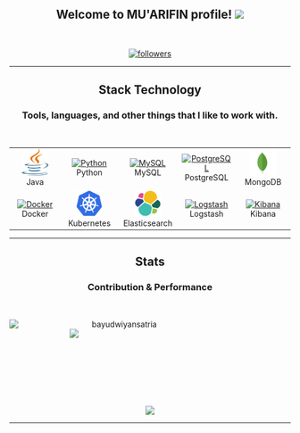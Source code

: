 <!-- Header -->
<h2 align="center">
	Welcome to MU'ARIFIN profile!
	<img 
		src="https://media.giphy.com/media/hvRJCLFzcasrR4ia7z/giphy.gif" 
		width="28">
</h3>

<br>

<!-- Badged -->
<p align="center">
	<!-- Github Stats -->
	<a href="https://github.com/civeryoshioka">
		<img 
			alt="followers" 
			title="Follow me on Github" 
			src="https://img.shields.io/github/followers/civeryoshioka?color=236ad3&labelColor=1155ba&style=for-the-badge&logo=github&label=Follow"/>
	</a>
</p>

<hr>

<!-- Technology -->
<h2 align="center" id="civeryoshioka">Stack Technology</h2>
<h3 align="center">Tools, languages, and other things that I like to work with.</h3>
<br> 
<table align="center">
	<!-- 1st Row -->
	<tr>
		<td align="center" width="96">
			<a href="#civeryoshioka" >
				<img src="https://raw.githubusercontent.com/gilbarbara/logos/master/logos/java.svg" width="48" height="48" alt="Java" />
			</a>
			<br>Java
		</td>
		<td align="center" width="96">
			<a href="#civeryoshioka">
				<img src="https://raw.githubusercontent.com/gilbarbara/logos/master/logos/python.svg" width="48" height="48" alt="Python" />
			</a>
			<br>Python
		</td>
		<td align="center"  width="96">
			<a href="#civeryoshioka">
				<img src="https://raw.githubusercontent.com/gilbarbara/logos/master/logos/mysql.svg" width="48" height="48" alt="MySQL" />
			</a>
			<br>MySQL
		</td>
		<td align="center"  width="96">
			<a href="#civeryoshioka">
				<img src="https://raw.githubusercontent.com/gilbarbara/logos/master/logos/postgresql.svg" width="48" height="48" alt="PostgreSQL" />
			</a>
			<br>PostgreSQL
		</td>
		<td align="center" width="96">
			<a href="#civeryoshioka" >
				<img src="https://github.com/bayudwiyansatria/bayudwiyansatria/blob/master/img/mongodb-original.svg" width="48" height="48" alt="MongoDB" />
			</a>
			<br>MongoDB
		</td>
	</tr>
	<!-- 2nd Row -->
	<tr>
		<td align="center" width="96"> 
			<a href="#civeryoshioka" >
				<img src="https://raw.githubusercontent.com/gilbarbara/logos/master/logos/docker-icon.svg" width="48" height="48" alt="Docker" />
			</a>
			<br>Docker
		</td>
		<td align="center" width="96">
			<a href="#civeryoshioka" >
				<img src="https://raw.githubusercontent.com/gilbarbara/logos/master/logos/kubernetes.svg" width="48" height="48" alt="Kubernetes" />
			</a>
			<br>Kubernetes
		</td>
		<td align="center" width="96">
			<a href="#civeryoshioka" >
				<img src="https://raw.githubusercontent.com/gilbarbara/logos/master/logos/elasticsearch.svg" width="48" height="48" alt="Elastic Search" />
			</a>
			<br>Elasticsearch
		</td>
		<td align="center" width="96">
			<a href="#civeryoshioka" >
				<img src="https://raw.githubusercontent.com/gilbarbara/logos/master/logos/logstash.svg" width="48" height="48" alt="Logstash" />
			</a>
			<br>Logstash
		</td>
		<td align="center" width="96">
			<a href="#civeryoshioka" >
				<img src="https://raw.githubusercontent.com/gilbarbara/logos/master/logos/kibana.svg" width="48" height="48" alt="Kibana" />
			</a>
			<br>Kibana
		</td>
	</tr>
</table>

<hr>

<!-- Stats -->
<h2 align="center">Stats</h2>
<h3 align="center">Contribution & Performance</h3>
<br> 
<p align=center>
  <div align=center>
    <a href="https://github.com/civeryoshioka/github-readme-streak-stats" title="Go to Source">
      <img align="left" width=396 src="https://github-readme-streak-stats.herokuapp.com/?user=civeryoshioka&theme=react&border=61dafb&hide_border=true" alt="bayudwiyansatria" />
    </a>
    <a href="https://github-readme-stats.vercel.app/api?username=civeryoshioka&show_icons=true&theme=react&border_color=61dafb&hide_border=true"" title="Go to Source">
      <img align="right" width=396 src="https://github-readme-stats.vercel.app/api?username=civeryoshioka&show_icons=true&theme=react&border_color=61dafb&hide_border=true" />
    </a>
  </div>
  <br><br><br><br><br><br><br><br><br>
  <div align=center>
    <a href="https://github-readme-stats.vercel.app/api/top-langs/?username=civeryoshioka&hide=c%23,PostScript,Jupyter%20Notebook,SCSS,TeX,Roff,HTML,powershell,Mathematica,Ruby,Objective-C,Objective-C%2b%2b,Cuda&title_color=61dafb&text_color=ffffff&icon_color=61dafb&bg_color=20232a&langs_count=8&layout=compact&border_color=61dafb&hide_border=true">
      <img width=325 align="center" src="https://github-readme-stats.vercel.app/api/top-langs/?username=civeryoshioka&hide=c%23,PostScript,Jupyter%20Notebook,SCSS,TeX,Roff,HTML,powershell,Mathematica,Ruby,Objective-C,Java,Shell,Objective-C%2b%2b,Cuda&title_color=61dafb&text_color=ffffff&icon_color=61dafb&bg_color=20232a&langs_count=8&layout=compact&border_color=61dafb&hide_border=true" />
    </a>
  </div>
</p>

<hr>
